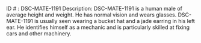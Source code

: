 ID # : DSC-MATE-1191
Description: DSC-MATE-1191 is a human male of average height and weight. He has normal vision and wears glasses. DSC-MATE-1191 is usually seen wearing a bucket hat and a jade earring in his left ear. He identifies himself as a mechanic and is particularly skilled at fixing cars and other machinery.